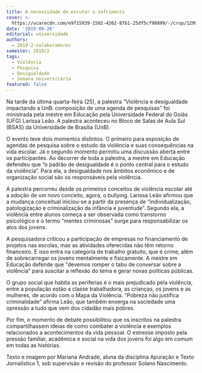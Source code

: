 ```yaml
---
title: A necessidade de escutar o sofrimento
cover: >-
  https://ucarecdn.com/e9f15939-1502-4262-87b1-25df5cf98899/-/crop/1299x739/0,0/-/preview/-/enhance/14/-/sharp/6/
date: '2019-09-26'
editorial: universidade
authors:
  - 2019-2-colaboradores
semester: 2019/2
tags:
  - Violência
  - Pesquisa
  - Desigualdade
  - Semana Universitária
featured: false
---
```

Na tarde da última quarta-feira (25), a palestra “Violência e desigualdade impactando a UnB: composição de uma agenda de pesquisas” foi ministrada pela mestre em Educação pela Universidade Federal do Goiás (UFG) Larissa Leão. A palestra aconteceu no Bloco de Salas de Aula Sul (BSAS) da Universidade de Brasília (UnB). 

O evento teve dois momentos distintos. O primeiro para exposição de agendas de pesquisa sobre o estudo da violência e suas consequências na vida escolar. Já o segundo momento permitiu uma discussão aberta entre os participantes. Ao decorrer de toda a palestra, a mestre em Educação defendeu que “o padrão de desigualdade é o ponto central para o estudo da violência”. Para ela, a desigualdade nos âmbitos econômico e de organização social são os responsáveis pela violência.

A palestra percorreu desde os primeiros conceitos de violência escolar até a adoção de um novo conceito, agora, o bullying. Larissa Leão afirmou que a mudança conceitual iniciou-se a partir da presença de “individualização, patologização e criminalização da infância e juventude”. Segundo ela, a violência entre alunos começa a ser observada como transtorno psicológico e o termo “mentes criminosas” surge para responsabilizar os atos dos jovens.

A pesquisadora criticou a participação de empresas no financiamento de projetos nas escolas, mas as atividades oferecidas não têm retorno financeiro. E isso entra na categoria de trabalho gratuito, que é crime, além de sobrecarregar os jovens mentalmente e fisicamente. A mestre em Educação defende que "devemos romper o tabu de conversar sobre a violência” para suscitar a reflexão do tema e gerar novas políticas públicas.

O grupo social que habita as periferias é o mais prejudicado pela violência, entre a população estão a classe trabalhadora, as crianças, os jovens e as mulheres, de acordo com o Mapa da Violência. “Pobreza não justifica criminalidade” afirma Leão, que também enxerga na sociedade uma opressão a tudo que vem dos cidadão mais pobres.

Por fim, o momento de debate possibilitou que os inscritos na palestra compartilhassem ideias de como combater a violência e exemplos relacionados a acontecimentos da vida pessoal. O estresse imposto pela pressão familiar, acadêmica e social na vida dos jovens foi algo em comum em todas as histórias.



Texto e imagem por Mariana Andrade, aluna da disciplina Apuração e Texto Jornalístico 1, sob supervisão e revisão do professor Solano Nascimento.
